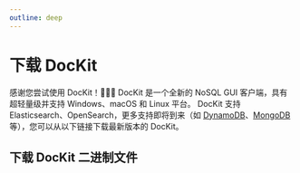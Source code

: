 ```yaml
---
outline: deep
---
```


# 下载 DocKit
感谢您尝试使用 DocKit！:rocket::rocket::rocket: DocKit 是一个全新的 NoSQL GUI 客户端，具有超轻量级并支持 Windows、macOS 和 Linux 平台。
DocKit 支持 Elasticsearch、OpenSearch，更多支持即将到来（如 [DynamoDB](https://aws.amazon.com/dynamodb/)、[MongoDB](https://www.mongodb.com/) 等），您可以从以下链接下载最新版本的 DocKit。
## 下载 DocKit 二进制文件
<Download></Download>
